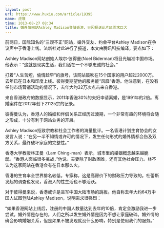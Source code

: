 ```yaml
---
layout: post
url: https://www.huxiu.com/article/19395
name: 虎嗅
time: 2013-08-27 08:34
title: 婚外情网站Ashley Madison登陆香港，只因据说此片区需求巨大
---
```

前两日，国际知名的“三观不正”网站，婚外交友、约会平台Ashley Madison在争议声中于香港上线。法新社对此进行了报道，本文由腾讯科技编译，要点如下：

Ashley Madison网站创始人埃尔·彼得曼(Noel Biderman)将目光瞄准中国市场。他表示：“这就是现实生活，我们活在一个不够忠诚的社会。”

打着“人生苦短，偷情趁早”的旗号，该网站鼓吹在15个国家的用户超过2000万。去年已在日本和印度上线。彼得曼期望他的服务能“风靡”香港。他注意到，在没有任何市场营销活动的情况下，去年大约32万次点击来自香港。

来自香港政府的数据显示，2011年香港30%的夫妇申请离婚，是1991年的2倍。离婚案件在2012年创下21125宗的记录。

彼得曼认为，香港人的婚姻和伴侣关系正经历过渡期，一个非常有趣的环境将会随之形成，十分有利于网站业务的开展。

Ashley Madison招致宗教和社会工作者的海量批评。一名香港计划生育协会的女发言人说：“在另一半不知情或许可的情况下，发生任何形式的婚外情都会伤及双方关系，最终破坏家庭的完整性。”

香港大学教授林正曼（Lam Ching-man）表示，城市里的婚姻概念越来越脆弱。“香港人面临很多挑战，”他说。夫妻除了财政困难，还有其他社会压力。林不认为这家网站在香港会有在日本那么火。

香港的生育率全世界排名较低。专家称，这是高房价下的财政压力导致的。杜蕾斯发起的调查也发现，香港人的性生活也不够活跃。

对于彼得曼来说，香港或许是进军中国大陆市场的跳板。他自称去年大约64万中国人试图登陆Ashley Madison，说明需求很强烈：

“如果香港网站上线后，注册的中国人数量达到去年的10倍，肯定会激励我进一步尝试。婚外情是存在的，人们之所以发生婚外情是因为不想让家庭破碎。婚外情的确会影响婚姻关系，但是如果不被发现就没什么影响，特别是使用我们的服务。”

